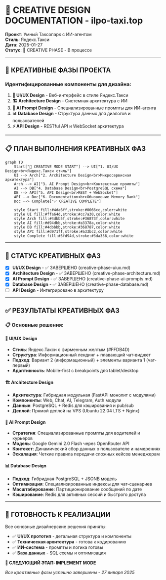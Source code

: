 # 🎨 CREATIVE DESIGN DOCUMENTATION - ilpo-taxi.top

**Проект**: Умный Таксопарк с ИИ-агентом  
**Стиль**: Яндекс.Такси  
**Дата**: 2025-01-27  
**Статус**: 🎨 CREATIVE PHASE - В процессе  

---

## 🎯 КРЕАТИВНЫЕ ФАЗЫ ПРОЕКТА

### Идентифицированные компоненты для дизайна:

1. **🎨 UI/UX Design** - Веб-интерфейс в стиле Яндекс.Такси
2. **🏗️ Architecture Design** - Системная архитектура с ИИ
3. **🤖 AI Prompt Design** - Специализированные промпты для ИИ-агента
4. **📊 Database Design** - Структура данных для диалогов и пользователей
5. **⚡ API Design** - RESTful API и WebSocket архитектура

---

## 📋 ПЛАН ВЫПОЛНЕНИЯ КРЕАТИВНЫХ ФАЗ

```mermaid
graph TD
    Start["🎨 CREATIVE MODE START"] --> UI["1. UI/UX Design<br>Яндекс.Такси стиль"]
    UI --> Arch["2. Architecture Design<br>Микросервисная архитектура"]
    Arch --> AI["3. AI Prompt Design<br>Контекстные промпты"]
    AI --> DB["4. Database Design<br>PostgreSQL схема"]
    DB --> API["5. API Design<br>REST + WebSocket"]
    API --> Doc["6. Documentation<br>Обновление Memory Bank"]
    Doc --> Complete["✅ CREATIVE COMPLETE"]
    
    style Start fill:#4da6ff,stroke:#0066cc,color:white
    style UI fill:#ffa64d,stroke:#cc7a30,color:white
    style Arch fill:#4dbb5f,stroke:#36873f,color:white
    style AI fill:#d94dbb,stroke:#a3378a,color:white
    style DB fill:#4dbbbb,stroke:#368787,color:white
    style API fill:#d971ff,stroke:#a33bc2,color:white
    style Complete fill:#5fd94d,stroke:#3da336,color:white
```

---

## 🚨 СТАТУС КРЕАТИВНЫХ ФАЗ

- [x] **UI/UX Design** - ✅ ЗАВЕРШЕНО (creative-phase-uiux.md)
- [x] **Architecture Design** - ✅ ЗАВЕРШЕНО (creative-phase-architecture.md)
- [x] **AI Prompt Design** - ✅ ЗАВЕРШЕНО (creative-phase-ai-prompts.md)  
- [x] **Database Design** - ✅ ЗАВЕРШЕНО (creative-phase-database.md)
- [ ] **API Design** - Интегрировано в архитектуру

---

## ✅ РЕЗУЛЬТАТЫ КРЕАТИВНЫХ ФАЗ

### 📋 Основные решения:

#### 🎨 UI/UX Design
- **Стиль**: Яндекс.Такси с фирменным желтым (#FFDB4D)
- **Структура**: Информационный лендинг + плавающий чат-виджет
- **Подход**: Вариант 2 (информационный) + элементы варианта 1 (чат-первый)
- **Адаптивность**: Mobile-first с breakpoints для tablet/desktop

#### 🏗️ Architecture Design  
- **Архитектура**: Гибридная модульная (FastAPI монолит с модулями)
- **Компоненты**: Web, Chat, AI, Telegram, Auth модули
- **Данные**: PostgreSQL + Redis для кэширования и pub/sub
- **Деплой**: Прямой деплой на VPS (Ubuntu 22.04 LTS + Nginx)

#### 🤖 AI Prompt Design
- **Стратегия**: Специализированные промпты для водителей и курьеров
- **Модель**: Google Gemini 2.0 Flash через OpenRouter API
- **Контекст**: Динамический сбор данных о пользователе и намерениях
- **Эскалация**: Четкие правила передачи сложных кейсов менеджерам

#### 📊 Database Design
- **Подход**: Гибридная PostgreSQL + JSONB модель
- **Оптимизация**: Специализированные индексы для чат-сценариев
- **Масштабирование**: Партиционирование сообщений по дате
- **Кэширование**: Redis для активных сессий и быстрого доступа

---

## 🎯 ГОТОВНОСТЬ К РЕАЛИЗАЦИИ

Все основные дизайнерские решения приняты:
- ✅ **UI/UX прототип** - детальная структура и компоненты
- ✅ **Техническая архитектура** - готова к кодированию
- ✅ **ИИ-система** - промпты и логика готовы
- ✅ **База данных** - SQL схемы и оптимизация

**🚀 СЛЕДУЮЩИЙ ЭТАП: IMPLEMENT MODE**

*Все креативные фазы успешно завершены - 27 января 2025* 